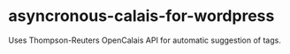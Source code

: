 # asyncronous-calais-for-wordpress
Uses Thompson-Reuters OpenCalais API for automatic suggestion of tags.
